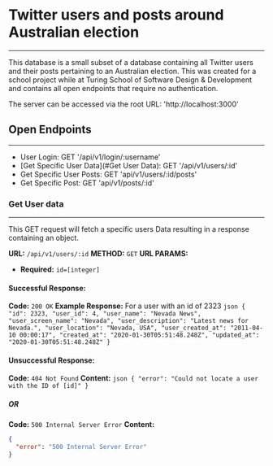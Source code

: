 # Twitter users and posts around Australian election
---
  This database is a small subset of a database containing all Twitter users and their posts pertaining to an Australian election. This was created for a school project while at Turing School of Software Design & Development and contains all open endpoints that require no authentication.

  The server can be accessed via the root URL: 'http://localhost:3000'

## Open Endpoints
---
  * User Login: GET '/api/v1/login/:username'
  * [Get Specific User Data](#Get User Data): GET '/api/v1/users/:id'
  * Get Specific User Posts: GET 'api/v1/users/:id/posts'
  * Get Specific Post: GET 'api/v1/posts/:id'

### Get User data
---
  This GET request will fetch a specific users Data resulting in a response containing an object.

  **URL:** `/api/v1/users/:id`
  **METHOD:** `GET`
  **URL PARAMS:**
  * **Required:** `id=[integer]`

#### Successful Response:
  **Code:** `200 OK`
  **Example Response:**
    For a user with an id of 2323
    ```json
    {
      "id": 2323,
      "user_id": 4,
      "user_name": "Nevada News",
      "user_screen_name": "Nevada",
      "user_description": "Latest news for Nevada.",
      "user_location": "Nevada, USA",
      "user_created_at": "2011-04-10 00:00:17",
      "created_at": "2020-01-30T05:51:48.248Z",
      "updated_at": "2020-01-30T05:51:48.248Z"
    }
    ```
#### Unsuccessful Response:
  **Code:** `404 Not Found`
  **Content:**
    ```json
    {
      "error": "Could not locate a user with the ID of [id]"
    }
    ```
##### OR
  **Code:** `500 Internal Server Error`
  **Content:**
  ```json
  {
    "error": "500 Internal Server Error"
  }
  ```
